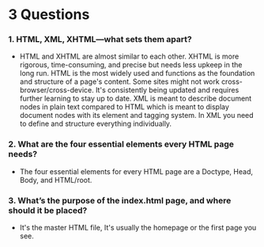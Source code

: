 # 3 Questions

### 1. HTML, XML, XHTML—what sets them apart?
   - HTML and XHTML are almost similar to each other. XHTML is more rigorous, time-consuming, and precise but needs less upkeep in the long run. HTML is the most widely used and functions as the foundation and structure of a page's content. Some sites might not work cross-browser/cross-device. It's consistently being updated and requires further learning to stay up to date. XML is meant to describe document nodes in plain text compared to HTML which is meant to display document nodes with its element and tagging system. In XML you need to define and structure everything individually.
### 2. What are the four essential elements every HTML page needs?
   - The four essential elements for every HTML page are a Doctype, Head, Body, and HTML/root.
### 3. What’s the purpose of the index.html page, and where should it be placed?
   - It's the master HTML file, It's usually the homepage or the first page you see.
